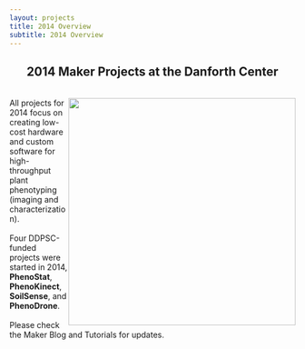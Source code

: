```yaml
---
layout: projects
title: 2014 Overview
subtitle: 2014 Overview
---
```

<h2 align="center">2014 Maker Projects at the Danforth Center</h2>

<br>
<a href="{{site.baseurl}}/images/project_imgs/drone.jpg" target="_blank">
<img style="float:right" src="{{site.baseurl}}/images/project_imgs/drone.jpg" width="400"></a>
All projects for 2014 focus on creating low-cost hardware and custom software for high-throughput plant phenotyping (imaging and characterization).<br><br>
Four DDPSC-funded projects were started in 2014, <b>PhenoStat</b>, <b>PhenoKinect</b>, <b>SoilSense</b>, and <b>PhenoDrone</b>.<br><br>
Please check the Maker Blog and Tutorials for updates.
<br>
<br>


